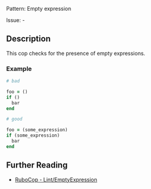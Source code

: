 Pattern: Empty expression

Issue: -

## Description

This cop checks for the presence of empty expressions.

### Example

```ruby
# bad

foo = ()
if ()
  bar
end
```
```ruby
# good

foo = (some_expression)
if (some_expression)
  bar
end
```

## Further Reading

* [RuboCop - Lint/EmptyExpression](https://rubocop.readthedocs.io/en/latest/cops_lint/#lintemptyexpression)
